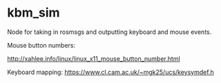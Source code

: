 # kbm_sim
Node for taking in rosmsgs and outputting keyboard and mouse events.

Mouse button numbers:

http://xahlee.info/linux/linux_x11_mouse_button_number.html

Keyboard mapping:
https://www.cl.cam.ac.uk/~mgk25/ucs/keysymdef.h